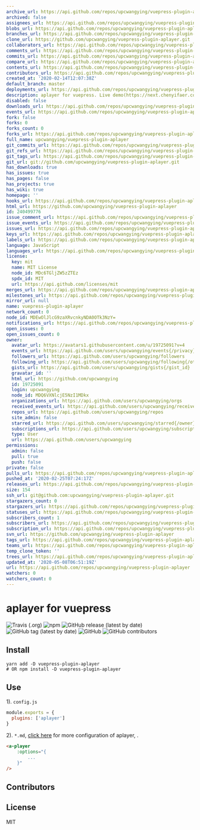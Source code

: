 ```yaml
---
archive_url: https://api.github.com/repos/upcwangying/vuepress-plugin-aplayer/{archive_format}{/ref}
archived: false
assignees_url: https://api.github.com/repos/upcwangying/vuepress-plugin-aplayer/assignees{/user}
blobs_url: https://api.github.com/repos/upcwangying/vuepress-plugin-aplayer/git/blobs{/sha}
branches_url: https://api.github.com/repos/upcwangying/vuepress-plugin-aplayer/branches{/branch}
clone_url: https://github.com/upcwangying/vuepress-plugin-aplayer.git
collaborators_url: https://api.github.com/repos/upcwangying/vuepress-plugin-aplayer/collaborators{/collaborator}
comments_url: https://api.github.com/repos/upcwangying/vuepress-plugin-aplayer/comments{/number}
commits_url: https://api.github.com/repos/upcwangying/vuepress-plugin-aplayer/commits{/sha}
compare_url: https://api.github.com/repos/upcwangying/vuepress-plugin-aplayer/compare/{base}...{head}
contents_url: https://api.github.com/repos/upcwangying/vuepress-plugin-aplayer/contents/{+path}
contributors_url: https://api.github.com/repos/upcwangying/vuepress-plugin-aplayer/contributors
created_at: '2020-02-14T12:07:38Z'
default_branch: master
deployments_url: https://api.github.com/repos/upcwangying/vuepress-plugin-aplayer/deployments
description: aplayer for vuepress. Live demo(https://next.chenyifaer.com/category1/2020/092101.html)
disabled: false
downloads_url: https://api.github.com/repos/upcwangying/vuepress-plugin-aplayer/downloads
events_url: https://api.github.com/repos/upcwangying/vuepress-plugin-aplayer/events
fork: false
forks: 0
forks_count: 0
forks_url: https://api.github.com/repos/upcwangying/vuepress-plugin-aplayer/forks
full_name: upcwangying/vuepress-plugin-aplayer
git_commits_url: https://api.github.com/repos/upcwangying/vuepress-plugin-aplayer/git/commits{/sha}
git_refs_url: https://api.github.com/repos/upcwangying/vuepress-plugin-aplayer/git/refs{/sha}
git_tags_url: https://api.github.com/repos/upcwangying/vuepress-plugin-aplayer/git/tags{/sha}
git_url: git://github.com/upcwangying/vuepress-plugin-aplayer.git
has_downloads: true
has_issues: true
has_pages: false
has_projects: true
has_wiki: true
homepage: ''
hooks_url: https://api.github.com/repos/upcwangying/vuepress-plugin-aplayer/hooks
html_url: https://github.com/upcwangying/vuepress-plugin-aplayer
id: 240499776
issue_comment_url: https://api.github.com/repos/upcwangying/vuepress-plugin-aplayer/issues/comments{/number}
issue_events_url: https://api.github.com/repos/upcwangying/vuepress-plugin-aplayer/issues/events{/number}
issues_url: https://api.github.com/repos/upcwangying/vuepress-plugin-aplayer/issues{/number}
keys_url: https://api.github.com/repos/upcwangying/vuepress-plugin-aplayer/keys{/key_id}
labels_url: https://api.github.com/repos/upcwangying/vuepress-plugin-aplayer/labels{/name}
language: JavaScript
languages_url: https://api.github.com/repos/upcwangying/vuepress-plugin-aplayer/languages
license:
  key: mit
  name: MIT License
  node_id: MDc6TGljZW5zZTEz
  spdx_id: MIT
  url: https://api.github.com/licenses/mit
merges_url: https://api.github.com/repos/upcwangying/vuepress-plugin-aplayer/merges
milestones_url: https://api.github.com/repos/upcwangying/vuepress-plugin-aplayer/milestones{/number}
mirror_url: null
name: vuepress-plugin-aplayer
network_count: 0
node_id: MDEwOlJlcG9zaXRvcnkyNDA0OTk3NzY=
notifications_url: https://api.github.com/repos/upcwangying/vuepress-plugin-aplayer/notifications{?since,all,participating}
open_issues: 0
open_issues_count: 0
owner:
  avatar_url: https://avatars1.githubusercontent.com/u/19725091?v=4
  events_url: https://api.github.com/users/upcwangying/events{/privacy}
  followers_url: https://api.github.com/users/upcwangying/followers
  following_url: https://api.github.com/users/upcwangying/following{/other_user}
  gists_url: https://api.github.com/users/upcwangying/gists{/gist_id}
  gravatar_id: ''
  html_url: https://github.com/upcwangying
  id: 19725091
  login: upcwangying
  node_id: MDQ6VXNlcjE5NzI1MDkx
  organizations_url: https://api.github.com/users/upcwangying/orgs
  received_events_url: https://api.github.com/users/upcwangying/received_events
  repos_url: https://api.github.com/users/upcwangying/repos
  site_admin: false
  starred_url: https://api.github.com/users/upcwangying/starred{/owner}{/repo}
  subscriptions_url: https://api.github.com/users/upcwangying/subscriptions
  type: User
  url: https://api.github.com/users/upcwangying
permissions:
  admin: false
  pull: true
  push: false
private: false
pulls_url: https://api.github.com/repos/upcwangying/vuepress-plugin-aplayer/pulls{/number}
pushed_at: '2020-02-25T07:24:17Z'
releases_url: https://api.github.com/repos/upcwangying/vuepress-plugin-aplayer/releases{/id}
size: 154
ssh_url: git@github.com:upcwangying/vuepress-plugin-aplayer.git
stargazers_count: 0
stargazers_url: https://api.github.com/repos/upcwangying/vuepress-plugin-aplayer/stargazers
statuses_url: https://api.github.com/repos/upcwangying/vuepress-plugin-aplayer/statuses/{sha}
subscribers_count: 1
subscribers_url: https://api.github.com/repos/upcwangying/vuepress-plugin-aplayer/subscribers
subscription_url: https://api.github.com/repos/upcwangying/vuepress-plugin-aplayer/subscription
svn_url: https://github.com/upcwangying/vuepress-plugin-aplayer
tags_url: https://api.github.com/repos/upcwangying/vuepress-plugin-aplayer/tags
teams_url: https://api.github.com/repos/upcwangying/vuepress-plugin-aplayer/teams
temp_clone_token: ''
trees_url: https://api.github.com/repos/upcwangying/vuepress-plugin-aplayer/git/trees{/sha}
updated_at: '2020-05-08T06:51:19Z'
url: https://api.github.com/repos/upcwangying/vuepress-plugin-aplayer
watchers: 0
watchers_count: 0
---
```


# aplayer for vuepress

![Travis (.org)](https://img.shields.io/travis/upcwangying/vuepress-plugin-aplayer)
![npm](https://img.shields.io/npm/v/vuepress-plugin-aplayer)
![GitHub release (latest by date)](https://img.shields.io/github/v/release/upcwangying/vuepress-plugin-aplayer)
![GitHub tag (latest by date)](https://img.shields.io/github/v/tag/upcwangying/vuepress-plugin-aplayer)
![GitHub](https://img.shields.io/github/license/upcwangying/vuepress-plugin-aplayer)
![GitHub contributors](https://img.shields.io/github/contributors/upcwangying/vuepress-plugin-aplayer)

## Install

```npm
yarn add -D vuepress-plugin-aplayer
# OR npm install -D vuepress-plugin-aplayer
```

## Use

1). `config.js`

```javascript
module.exports = {
  plugins: ['aplayer']
}
```

2). `*.md`, [click here](https://aplayer.js.org/) for more configuration of aplayer, .

```markdown
<a-player 
    :options="{
        ...
    }"
/>
```

## Contributors

<!-- ALL-CONTRIBUTORS-LIST:START - Do not remove or modify this section -->
<!-- prettier-ignore-start -->
<!-- markdownlint-disable -->

<!-- markdownlint-enable -->
<!-- prettier-ignore-end -->
<!-- ALL-CONTRIBUTORS-LIST:END -->

## License

MIT
